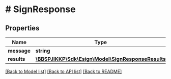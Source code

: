 # # SignResponse

## Properties

Name | Type | Description | Notes
------------ | ------------- | ------------- | -------------
**message** | **string** |  | [optional] 
**results** | [**\BBSPJIKKP\Sdk\Esign\Model\SignResponseResults**](SignResponseResults.md) |  | [optional] 

[[Back to Model list]](../../README.md#documentation-for-models) [[Back to API list]](../../README.md#documentation-for-api-endpoints) [[Back to README]](../../README.md)


